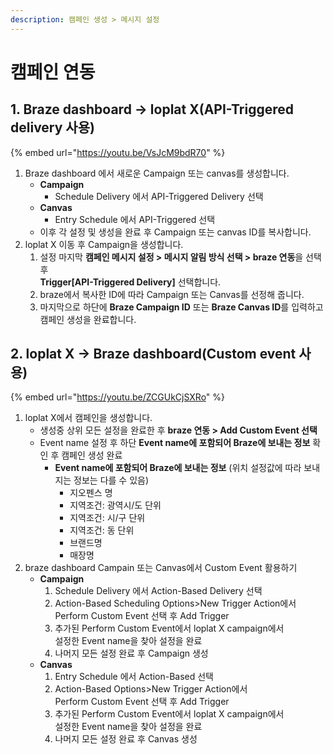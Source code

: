```yaml
---
description: 캠페인 생성 > 메시지 설정
---
```


# 캠페인 연동

## 1. Braze dashboard -> loplat X(API-Triggered delivery 사용)

{% embed url="https://youtu.be/VsJcM9bdR70" %}

1. Braze dashboard 에서 새로운 Campaign 또는 canvas를 생성합니다.
   * **Campaign**
     * Schedule Delivery 에서 API-Triggered Delivery 선택
   * **Canvas**
     * Entry Schedule 에서 API-Triggered 선택
   * 이후 각 설정 및 생성을 완료 후 Campaign 또는 canvas ID를 복사합니다.
2. loplat X 이동 후 Campaign을 생성합니다.
   1. 설정 마지막 **캠페인 메시지 설정 > 메시지 알림 방식 선택 > braze 연동**을 선택 후 \
      **Trigger\[API-Triggered Delivery]** 선택합니다.
   2. braze에서 복사한 ID에 따라 Campaign 또는 Canvas를 선정해 줍니다.
   3. 마지막으로 하단에 **Braze Campaign ID** 또는 **Braze Canvas ID**를 입력하고 캠페인 생성을 완료합니다.

## 2. loplat X -> Braze dashboard(Custom event 사용)

{% embed url="https://youtu.be/ZCGUkCjSXRo" %}

1. loplat X에서 캠페인을 생성합니다.
   * 생성중 상위 모든 설정을 완료한 후 **braze 연동 > Add Custom Event 선택**
   * Event name 설정 후 하단 **Event name에 포함되어 Braze에 보내는 정보** 확인 후 캠페인 생성 완료
     * **Event name에 포함되어 Braze에 보내는 정보** (위치 설정값에 따라 보내지는 정보는 다를 수 있음)
       * 지오펜스 명
       * 지역조건: 광역시/도 단위
       * 지역조건: 시/구 단위
       * 지역조건: 동 단위
       * 브랜드명
       * 매장명
2. braze dashboard Campain 또는 Canvas에서 Custom Event 활용하기
   * **Campaign**
     1. Schedule Delivery 에서 Action-Based Delivery 선택
     2. Action-Based Scheduling Options>New Trigger Action에서 \
        Perform Custom Event 선택 후 Add Trigger
     3. 추가된 Perform Custom Event에서 loplat X campaign에서 \
        설정한 Event name을 찾아 설정을 완료
     4. 나머지 모든 설정 완료 후 Campaign 생성
   * **Canvas**
     1. Entry Schedule 에서 Action-Based 선택
     2. Action-Based Options>New Trigger Action에서\
        Perform Custom Event 선택 후 Add Trigger
     3. 추가된 Perform Custom Event에서 loplat X campaign에서 \
        설정한 Event name을 찾아 설정을 완료
     4. 나머지 모든 설정 완료 후 Canvas 생성
